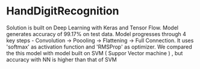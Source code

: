 # HandDigitRecognition

Solution is built on Deep Learning with Keras and Tensor Flow. Model generates accuracy of 99.17% on test data.
Model progresses through 4 key steps - Convolution -> Poooling -> Flattening -> Full Connection.
It uses 'softmax' as activation function and 'RMSProp' as optimizer.
We compared the this model with model built on SVM ( Suppor Vector machine ) , but accuracy with NN is higher than that of SVM
